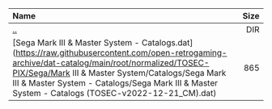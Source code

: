 |Name|Size|
|:---|---:|
|[..](../index.html)|DIR|
|[Sega Mark III & Master System - Catalogs.dat](https://raw.githubusercontent.com/open-retrogaming-archive/dat-catalog/main/root/normalized/TOSEC-PIX/Sega/Mark III & Master System/Catalogs/Sega Mark III & Master System - Catalogs/Sega Mark III & Master System - Catalogs (TOSEC-v2022-12-21_CM).dat)|865|
